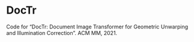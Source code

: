 # DocTr
Code for “DocTr: Document Image Transformer for Geometric Unwarping and Illumination Correction”. ACM MM, 2021.
